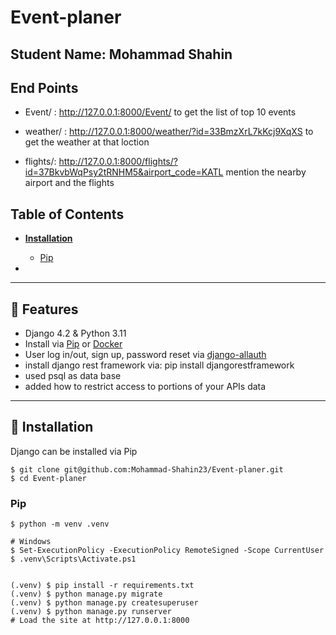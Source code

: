 # Event-planer


## Student Name: Mohammad Shahin

## End Points
- Event/ :
    http://127.0.0.1:8000/Event/
    to get the list of top 10 events

- weather/ : 
    http://127.0.0.1:8000/weather/?id=33BmzXrL7kKcj9XqXS
    to get the weather at that loction 

- flights/:
    http://127.0.0.1:8000/flights/?id=37BkvbWqPsy2tRNHM5&airport_code=KATL
    mention the nearby airport and the flights

## Table of Contents
* **[Installation](#installation)**
  * [Pip](#pip)
  
* 
----



## 🚀 Features

- Django 4.2 & Python 3.11
- Install via [Pip](https://pypi.org/project/pip/) or [Docker](https://www.docker.com/)
- User log in/out, sign up, password reset via [django-allauth](https://github.com/pennersr/django-allauth)
- install  django rest framework via: pip install djangorestframework
- used psql as data base
- added how to restrict access to portions of your APIs data
----



## 📖 Installation
Django can be installed via Pip 

```
$ git clone git@github.com:Mohammad-Shahin23/Event-planer.git
$ cd Event-planer
```

### Pip

```
$ python -m venv .venv

# Windows
$ Set-ExecutionPolicy -ExecutionPolicy RemoteSigned -Scope CurrentUser
$ .venv\Scripts\Activate.ps1


(.venv) $ pip install -r requirements.txt
(.venv) $ python manage.py migrate
(.venv) $ python manage.py createsuperuser
(.venv) $ python manage.py runserver
# Load the site at http://127.0.0.1:8000
```

